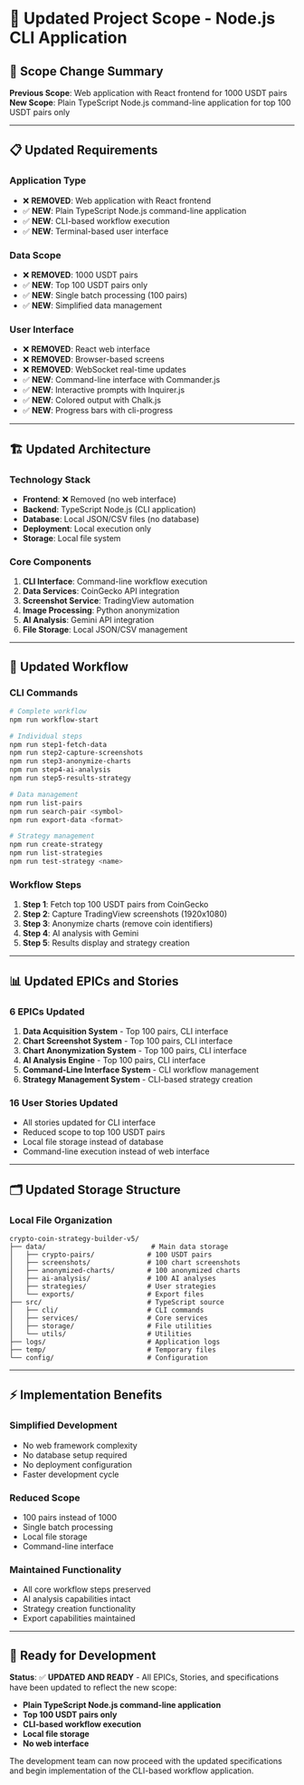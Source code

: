# 🔄 Updated Project Scope - Node.js CLI Application

## 🎯 **Scope Change Summary**
**Previous Scope**: Web application with React frontend for 1000 USDT pairs  
**New Scope**: Plain TypeScript Node.js command-line application for top 100 USDT pairs only

---

## 📋 **Updated Requirements**

### **Application Type**
- ❌ **REMOVED**: Web application with React frontend
- ✅ **NEW**: Plain TypeScript Node.js command-line application
- ✅ **NEW**: CLI-based workflow execution
- ✅ **NEW**: Terminal-based user interface

### **Data Scope**
- ❌ **REMOVED**: 1000 USDT pairs
- ✅ **NEW**: Top 100 USDT pairs only
- ✅ **NEW**: Single batch processing (100 pairs)
- ✅ **NEW**: Simplified data management

### **User Interface**
- ❌ **REMOVED**: React web interface
- ❌ **REMOVED**: Browser-based screens
- ❌ **REMOVED**: WebSocket real-time updates
- ✅ **NEW**: Command-line interface with Commander.js
- ✅ **NEW**: Interactive prompts with Inquirer.js
- ✅ **NEW**: Colored output with Chalk.js
- ✅ **NEW**: Progress bars with cli-progress

---

## 🏗️ **Updated Architecture**

### **Technology Stack**
- **Frontend**: ❌ Removed (no web interface)
- **Backend**: TypeScript Node.js (CLI application)
- **Database**: Local JSON/CSV files (no database)
- **Deployment**: Local execution only
- **Storage**: Local file system

### **Core Components**
1. **CLI Interface**: Command-line workflow execution
2. **Data Services**: CoinGecko API integration
3. **Screenshot Service**: TradingView automation
4. **Image Processing**: Python anonymization
5. **AI Analysis**: Gemini API integration
6. **File Storage**: Local JSON/CSV management

---

## 📝 **Updated Workflow**

### **CLI Commands**
```bash
# Complete workflow
npm run workflow-start

# Individual steps
npm run step1-fetch-data
npm run step2-capture-screenshots
npm run step3-anonymize-charts
npm run step4-ai-analysis
npm run step5-results-strategy

# Data management
npm run list-pairs
npm run search-pair <symbol>
npm run export-data <format>

# Strategy management
npm run create-strategy
npm run list-strategies
npm run test-strategy <name>
```

### **Workflow Steps**
1. **Step 1**: Fetch top 100 USDT pairs from CoinGecko
2. **Step 2**: Capture TradingView screenshots (1920x1080)
3. **Step 3**: Anonymize charts (remove coin identifiers)
4. **Step 4**: AI analysis with Gemini
5. **Step 5**: Results display and strategy creation

---

## 📊 **Updated EPICs and Stories**

### **6 EPICs Updated**
1. **Data Acquisition System** - Top 100 pairs, CLI interface
2. **Chart Screenshot System** - Top 100 pairs, CLI interface
3. **Chart Anonymization System** - Top 100 pairs, CLI interface
4. **AI Analysis Engine** - Top 100 pairs, CLI interface
5. **Command-Line Interface System** - CLI workflow management
6. **Strategy Management System** - CLI-based strategy creation

### **16 User Stories Updated**
- All stories updated for CLI interface
- Reduced scope to top 100 USDT pairs
- Local file storage instead of database
- Command-line execution instead of web interface

---

## 🗂️ **Updated Storage Structure**

### **Local File Organization**
```
crypto-coin-strategy-builder-v5/
├── data/                          # Main data storage
│   ├── crypto-pairs/             # 100 USDT pairs
│   ├── screenshots/              # 100 chart screenshots
│   ├── anonymized-charts/        # 100 anonymized charts
│   ├── ai-analysis/              # 100 AI analyses
│   ├── strategies/               # User strategies
│   └── exports/                  # Export files
├── src/                          # TypeScript source
│   ├── cli/                      # CLI commands
│   ├── services/                 # Core services
│   ├── storage/                  # File utilities
│   └── utils/                    # Utilities
├── logs/                         # Application logs
├── temp/                         # Temporary files
└── config/                       # Configuration
```

---

## ⚡ **Implementation Benefits**

### **Simplified Development**
- No web framework complexity
- No database setup required
- No deployment configuration
- Faster development cycle

### **Reduced Scope**
- 100 pairs instead of 1000
- Single batch processing
- Local file storage
- Command-line interface

### **Maintained Functionality**
- All core workflow steps preserved
- AI analysis capabilities intact
- Strategy creation functionality
- Export capabilities maintained

---

## 🚀 **Ready for Development**

**Status**: ✅ **UPDATED AND READY** - All EPICs, Stories, and specifications have been updated to reflect the new scope:

- **Plain TypeScript Node.js command-line application**
- **Top 100 USDT pairs only**
- **CLI-based workflow execution**
- **Local file storage**
- **No web interface**

The development team can now proceed with the updated specifications and begin implementation of the CLI-based workflow application.


